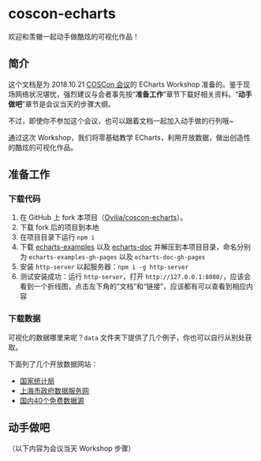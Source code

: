 # coscon-echarts

欢迎和羡辙一起动手做酷炫的可视化作品！

## 简介

这个文档是为 2018.10.21 [COSCon 会议](http://coscon.kaiyuanshe.cn/)的 ECharts Workshop 准备的。鉴于现场网络状况堪忧，强烈建议与会者事先按“**准备工作**”章节下载好相关资料。“**动手做吧**”章节是会议当天的步骤大纲。

不过，即使你不参加这个会议，也可以跟着文档一起加入动手做的行列哦~

通过这次 Workshop，我们将零基础教学 ECharts，利用开放数据，做出创造性的酷炫的可视化作品。



## 准备工作

### 下载代码

1. 在 GitHub 上 fork 本项目（[Ovilia/coscon-echarts](https://github.com/Ovilia/coscon-echarts)）。
2. 下载 fork 后的项目到本地
3. 在项目目录下运行 `npm i`
4. 下载 [echarts-examples](https://github.com/ecomfe/echarts-examples/archive/gh-pages.zip) 以及 [echarts-doc](https://github.com/ecomfe/echarts-doc/archive/gh-pages.zip) 并解压到本项目目录，命名分别为 `echarts-examples-gh-pages` 以及 `echarts-doc-gh-pages`
5. 安装 `http-server` 以起服务器：`npm i -g http-server`
6. 测试安装成功：运行 `http-server`，打开 `http://127.0.0.1:8080/`，应该会看到一个折线图，点击左下角的“文档”和“链接”，应该都有可以查看到相应内容

### 下载数据

可视化的数据哪里来呢？`data` 文件夹下提供了几个例子，你也可以自行从别处获取。

下面列了几个开放数据网站：

- [国家统计局](http://www.stats.gov.cn)
- [上海市政府数据服务网](http://www.datashanghai.gov.cn)
- [国内40个免费数据源](https://mp.weixin.qq.com/s?__biz=MjM5MTY5OTI0MQ==&mid=205619145&idx=1&sn=987f6a90f30bd134598f9c80c1c57f3e&scene=5#rd)

## 动手做吧

（以下内容为会议当天 Workshop 步骤）
